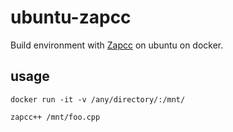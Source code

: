 # ubuntu-zapcc
Build environment with [Zapcc](https://github.com/yrnkrn/zapcc) on ubuntu on docker.

## usage
```
docker run -it -v /any/directory/:/mnt/
```

```
zapcc++ /mnt/foo.cpp
```
